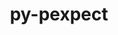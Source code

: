 ---
title: "py-pexpect"
layout: cache
categories: [package, develop]
meta: {"versions": ["4.8.0"], "compilers": ["gcc@=11.1.0"], "oss": ["ubuntu20.04"], "platforms": ["linux"], "targets": ["ppc64le", "x86_64_v3"], "stacks": ["data-vis-sdk", "e4s", "e4s-power", "root"], "num_specs": 68, "num_specs_by_stack": {"root": 68, "e4s-power": 9, "data-vis-sdk": 3, "e4s": 9}}
spec_details: [{"hash": "uura7jzyd3xc45p2xxi6mmwfcdfebz6g", "compiler": "gcc@=11.1.0", "versions": ["4.8.0"], "os": "ubuntu20.04", "platform": "linux", "target": "ppc64le", "variants": ["build_system=python_pip"], "stacks": ["root"], "size": "-", "tarball": "https://binaries.spack.io/develop/build_cache/linux-ubuntu20.04-ppc64le/gcc-11.1.0/py-pexpect-4.8.0/linux-ubuntu20.04-ppc64le-gcc-11.1.0-py-pexpect-4.8.0-uura7jzyd3xc45p2xxi6mmwfcdfebz6g.spack"}, {"hash": "anxuc5zm7wkj4lwyuz5wdks3co6rqhbr", "compiler": "gcc@=11.1.0", "versions": ["4.8.0"], "os": "ubuntu20.04", "platform": "linux", "target": "ppc64le", "variants": ["build_system=python_pip"], "stacks": ["root"], "size": "-", "tarball": "https://binaries.spack.io/develop/build_cache/linux-ubuntu20.04-ppc64le/gcc-11.1.0/py-pexpect-4.8.0/linux-ubuntu20.04-ppc64le-gcc-11.1.0-py-pexpect-4.8.0-anxuc5zm7wkj4lwyuz5wdks3co6rqhbr.spack"}, {"hash": "k467pwzrkgxpmiw2ihupdrwtlkfyoaut", "compiler": "gcc@=11.1.0", "versions": ["4.8.0"], "os": "ubuntu20.04", "platform": "linux", "target": "ppc64le", "variants": ["build_system=python_pip"], "stacks": ["root"], "size": "-", "tarball": "https://binaries.spack.io/develop/build_cache/linux-ubuntu20.04-ppc64le/gcc-11.1.0/py-pexpect-4.8.0/linux-ubuntu20.04-ppc64le-gcc-11.1.0-py-pexpect-4.8.0-k467pwzrkgxpmiw2ihupdrwtlkfyoaut.spack"}, {"hash": "mmcbacu7nvx7gqhlz5ifalml5om5l7ou", "compiler": "gcc@=11.1.0", "versions": ["4.8.0"], "os": "ubuntu20.04", "platform": "linux", "target": "ppc64le", "variants": ["build_system=python_pip"], "stacks": ["root"], "size": "-", "tarball": "https://binaries.spack.io/develop/build_cache/linux-ubuntu20.04-ppc64le/gcc-11.1.0/py-pexpect-4.8.0/linux-ubuntu20.04-ppc64le-gcc-11.1.0-py-pexpect-4.8.0-mmcbacu7nvx7gqhlz5ifalml5om5l7ou.spack"}, {"hash": "2owdoxnctm2ag4etwgkapobr5pgs2xgh", "compiler": "gcc@=11.1.0", "versions": ["4.8.0"], "os": "ubuntu20.04", "platform": "linux", "target": "ppc64le", "variants": ["build_system=python_pip"], "stacks": ["root"], "size": "-", "tarball": "https://binaries.spack.io/develop/build_cache/linux-ubuntu20.04-ppc64le/gcc-11.1.0/py-pexpect-4.8.0/linux-ubuntu20.04-ppc64le-gcc-11.1.0-py-pexpect-4.8.0-2owdoxnctm2ag4etwgkapobr5pgs2xgh.spack"}, {"hash": "rie5vsewq5ynlwk6fbwcgl32vrsttziq", "compiler": "gcc@=11.1.0", "versions": ["4.8.0"], "os": "ubuntu20.04", "platform": "linux", "target": "ppc64le", "variants": ["build_system=python_pip"], "stacks": ["root"], "size": "-", "tarball": "https://binaries.spack.io/develop/build_cache/linux-ubuntu20.04-ppc64le/gcc-11.1.0/py-pexpect-4.8.0/linux-ubuntu20.04-ppc64le-gcc-11.1.0-py-pexpect-4.8.0-rie5vsewq5ynlwk6fbwcgl32vrsttziq.spack"}, {"hash": "q3c5udyvj4iabphzyzjqhe6fb77nh26q", "compiler": "gcc@=11.1.0", "versions": ["4.8.0"], "os": "ubuntu20.04", "platform": "linux", "target": "ppc64le", "variants": ["build_system=python_pip"], "stacks": ["root"], "size": "-", "tarball": "https://binaries.spack.io/develop/build_cache/linux-ubuntu20.04-ppc64le/gcc-11.1.0/py-pexpect-4.8.0/linux-ubuntu20.04-ppc64le-gcc-11.1.0-py-pexpect-4.8.0-q3c5udyvj4iabphzyzjqhe6fb77nh26q.spack"}, {"hash": "p3k2m6xf6b5cf65vvp6oj3cgt7iztkjb", "compiler": "gcc@=11.1.0", "versions": ["4.8.0"], "os": "ubuntu20.04", "platform": "linux", "target": "ppc64le", "variants": ["build_system=python_pip"], "stacks": ["root", "e4s-power"], "size": "-", "tarball": "https://binaries.spack.io/develop/build_cache/linux-ubuntu20.04-ppc64le/gcc-11.1.0/py-pexpect-4.8.0/linux-ubuntu20.04-ppc64le-gcc-11.1.0-py-pexpect-4.8.0-p3k2m6xf6b5cf65vvp6oj3cgt7iztkjb.spack"}, {"hash": "xek7sk7zapv6fucfxca4i4xg6te6uahp", "compiler": "gcc@=11.1.0", "versions": ["4.8.0"], "os": "ubuntu20.04", "platform": "linux", "target": "ppc64le", "variants": ["build_system=python_pip"], "stacks": ["root", "e4s-power"], "size": "-", "tarball": "https://binaries.spack.io/develop/build_cache/linux-ubuntu20.04-ppc64le/gcc-11.1.0/py-pexpect-4.8.0/linux-ubuntu20.04-ppc64le-gcc-11.1.0-py-pexpect-4.8.0-xek7sk7zapv6fucfxca4i4xg6te6uahp.spack"}, {"hash": "cbizyfjz5efpazgbn7xfpeqpphaageqe", "compiler": "gcc@=11.1.0", "versions": ["4.8.0"], "os": "ubuntu20.04", "platform": "linux", "target": "ppc64le", "variants": ["build_system=python_pip"], "stacks": ["root"], "size": "-", "tarball": "https://binaries.spack.io/develop/build_cache/linux-ubuntu20.04-ppc64le/gcc-11.1.0/py-pexpect-4.8.0/linux-ubuntu20.04-ppc64le-gcc-11.1.0-py-pexpect-4.8.0-cbizyfjz5efpazgbn7xfpeqpphaageqe.spack"}, {"hash": "qnajfyb6dzvp7z6fbc4xxeqyxa5qwlie", "compiler": "gcc@=11.1.0", "versions": ["4.8.0"], "os": "ubuntu20.04", "platform": "linux", "target": "ppc64le", "variants": ["build_system=python_pip"], "stacks": ["root", "e4s-power"], "size": "-", "tarball": "https://binaries.spack.io/develop/build_cache/linux-ubuntu20.04-ppc64le/gcc-11.1.0/py-pexpect-4.8.0/linux-ubuntu20.04-ppc64le-gcc-11.1.0-py-pexpect-4.8.0-qnajfyb6dzvp7z6fbc4xxeqyxa5qwlie.spack"}, {"hash": "eh7hljgt7gdgi5i3qr2ey6ved3giccdm", "compiler": "gcc@=11.1.0", "versions": ["4.8.0"], "os": "ubuntu20.04", "platform": "linux", "target": "ppc64le", "variants": ["build_system=python_pip"], "stacks": ["root"], "size": "-", "tarball": "https://binaries.spack.io/develop/build_cache/linux-ubuntu20.04-ppc64le/gcc-11.1.0/py-pexpect-4.8.0/linux-ubuntu20.04-ppc64le-gcc-11.1.0-py-pexpect-4.8.0-eh7hljgt7gdgi5i3qr2ey6ved3giccdm.spack"}, {"hash": "cobj3ropriqw6ilxuhclwrlhdsnz7aof", "compiler": "gcc@=11.1.0", "versions": ["4.8.0"], "os": "ubuntu20.04", "platform": "linux", "target": "ppc64le", "variants": ["build_system=python_pip"], "stacks": ["root"], "size": "-", "tarball": "https://binaries.spack.io/develop/build_cache/linux-ubuntu20.04-ppc64le/gcc-11.1.0/py-pexpect-4.8.0/linux-ubuntu20.04-ppc64le-gcc-11.1.0-py-pexpect-4.8.0-cobj3ropriqw6ilxuhclwrlhdsnz7aof.spack"}, {"hash": "y6hjvg22fzicn24erpto6qpqrefnk444", "compiler": "gcc@=11.1.0", "versions": ["4.8.0"], "os": "ubuntu20.04", "platform": "linux", "target": "ppc64le", "variants": ["build_system=python_pip"], "stacks": ["root"], "size": "-", "tarball": "https://binaries.spack.io/develop/build_cache/linux-ubuntu20.04-ppc64le/gcc-11.1.0/py-pexpect-4.8.0/linux-ubuntu20.04-ppc64le-gcc-11.1.0-py-pexpect-4.8.0-y6hjvg22fzicn24erpto6qpqrefnk444.spack"}, {"hash": "flkjuodss3wywhgm7op2ipajxuixhnyd", "compiler": "gcc@=11.1.0", "versions": ["4.8.0"], "os": "ubuntu20.04", "platform": "linux", "target": "ppc64le", "variants": ["build_system=python_pip"], "stacks": ["root", "e4s-power"], "size": "-", "tarball": "https://binaries.spack.io/develop/build_cache/linux-ubuntu20.04-ppc64le/gcc-11.1.0/py-pexpect-4.8.0/linux-ubuntu20.04-ppc64le-gcc-11.1.0-py-pexpect-4.8.0-flkjuodss3wywhgm7op2ipajxuixhnyd.spack"}, {"hash": "6v5t3g44i454bf33rsdlfksrtljanv42", "compiler": "gcc@=11.1.0", "versions": ["4.8.0"], "os": "ubuntu20.04", "platform": "linux", "target": "ppc64le", "variants": ["build_system=python_pip"], "stacks": ["root"], "size": "-", "tarball": "https://binaries.spack.io/develop/build_cache/linux-ubuntu20.04-ppc64le/gcc-11.1.0/py-pexpect-4.8.0/linux-ubuntu20.04-ppc64le-gcc-11.1.0-py-pexpect-4.8.0-6v5t3g44i454bf33rsdlfksrtljanv42.spack"}, {"hash": "4exkd4ugap4jivqstrvzkwmbjaspfvba", "compiler": "gcc@=11.1.0", "versions": ["4.8.0"], "os": "ubuntu20.04", "platform": "linux", "target": "ppc64le", "variants": ["build_system=python_pip"], "stacks": ["root", "e4s-power"], "size": "-", "tarball": "https://binaries.spack.io/develop/build_cache/linux-ubuntu20.04-ppc64le/gcc-11.1.0/py-pexpect-4.8.0/linux-ubuntu20.04-ppc64le-gcc-11.1.0-py-pexpect-4.8.0-4exkd4ugap4jivqstrvzkwmbjaspfvba.spack"}, {"hash": "ct2mxemaeodskrc6vwbktf7k6hjwc7cy", "compiler": "gcc@=11.1.0", "versions": ["4.8.0"], "os": "ubuntu20.04", "platform": "linux", "target": "ppc64le", "variants": ["build_system=python_pip"], "stacks": ["root"], "size": "-", "tarball": "https://binaries.spack.io/develop/build_cache/linux-ubuntu20.04-ppc64le/gcc-11.1.0/py-pexpect-4.8.0/linux-ubuntu20.04-ppc64le-gcc-11.1.0-py-pexpect-4.8.0-ct2mxemaeodskrc6vwbktf7k6hjwc7cy.spack"}, {"hash": "rluzjkcpdk4exgtaaydyipus5a2vokqd", "compiler": "gcc@=11.1.0", "versions": ["4.8.0"], "os": "ubuntu20.04", "platform": "linux", "target": "ppc64le", "variants": ["build_system=python_pip"], "stacks": ["root"], "size": "-", "tarball": "https://binaries.spack.io/develop/build_cache/linux-ubuntu20.04-ppc64le/gcc-11.1.0/py-pexpect-4.8.0/linux-ubuntu20.04-ppc64le-gcc-11.1.0-py-pexpect-4.8.0-rluzjkcpdk4exgtaaydyipus5a2vokqd.spack"}, {"hash": "iebtyvdivg7z7h3ydv5yibx6qlpblypb", "compiler": "gcc@=11.1.0", "versions": ["4.8.0"], "os": "ubuntu20.04", "platform": "linux", "target": "ppc64le", "variants": ["build_system=python_pip"], "stacks": ["root", "e4s-power"], "size": "-", "tarball": "https://binaries.spack.io/develop/build_cache/linux-ubuntu20.04-ppc64le/gcc-11.1.0/py-pexpect-4.8.0/linux-ubuntu20.04-ppc64le-gcc-11.1.0-py-pexpect-4.8.0-iebtyvdivg7z7h3ydv5yibx6qlpblypb.spack"}, {"hash": "3unh7gcg6mb4sfaqbnekwfbzv3ozazeq", "compiler": "gcc@=11.1.0", "versions": ["4.8.0"], "os": "ubuntu20.04", "platform": "linux", "target": "ppc64le", "variants": ["build_system=python_pip"], "stacks": ["root"], "size": "-", "tarball": "https://binaries.spack.io/develop/build_cache/linux-ubuntu20.04-ppc64le/gcc-11.1.0/py-pexpect-4.8.0/linux-ubuntu20.04-ppc64le-gcc-11.1.0-py-pexpect-4.8.0-3unh7gcg6mb4sfaqbnekwfbzv3ozazeq.spack"}, {"hash": "4ntvjdlphgmbmued4uox73qdgv6saq5g", "compiler": "gcc@=11.1.0", "versions": ["4.8.0"], "os": "ubuntu20.04", "platform": "linux", "target": "ppc64le", "variants": ["build_system=python_pip"], "stacks": ["root"], "size": "-", "tarball": "https://binaries.spack.io/develop/build_cache/linux-ubuntu20.04-ppc64le/gcc-11.1.0/py-pexpect-4.8.0/linux-ubuntu20.04-ppc64le-gcc-11.1.0-py-pexpect-4.8.0-4ntvjdlphgmbmued4uox73qdgv6saq5g.spack"}, {"hash": "4rlk4qosibtxc2xjo4oieoqoqv7ws3sp", "compiler": "gcc@=11.1.0", "versions": ["4.8.0"], "os": "ubuntu20.04", "platform": "linux", "target": "ppc64le", "variants": ["build_system=python_pip"], "stacks": ["root", "e4s-power"], "size": "-", "tarball": "https://binaries.spack.io/develop/build_cache/linux-ubuntu20.04-ppc64le/gcc-11.1.0/py-pexpect-4.8.0/linux-ubuntu20.04-ppc64le-gcc-11.1.0-py-pexpect-4.8.0-4rlk4qosibtxc2xjo4oieoqoqv7ws3sp.spack"}, {"hash": "z2tjwgqmk7o5oj5wjc3inmwouopaucbh", "compiler": "gcc@=11.1.0", "versions": ["4.8.0"], "os": "ubuntu20.04", "platform": "linux", "target": "ppc64le", "variants": ["build_system=python_pip"], "stacks": ["root"], "size": "-", "tarball": "https://binaries.spack.io/develop/build_cache/linux-ubuntu20.04-ppc64le/gcc-11.1.0/py-pexpect-4.8.0/linux-ubuntu20.04-ppc64le-gcc-11.1.0-py-pexpect-4.8.0-z2tjwgqmk7o5oj5wjc3inmwouopaucbh.spack"}, {"hash": "36ew52cuv7r2olhi3jiyrrnsnas6xy3x", "compiler": "gcc@=11.1.0", "versions": ["4.8.0"], "os": "ubuntu20.04", "platform": "linux", "target": "ppc64le", "variants": ["build_system=python_pip"], "stacks": ["root"], "size": "-", "tarball": "https://binaries.spack.io/develop/build_cache/linux-ubuntu20.04-ppc64le/gcc-11.1.0/py-pexpect-4.8.0/linux-ubuntu20.04-ppc64le-gcc-11.1.0-py-pexpect-4.8.0-36ew52cuv7r2olhi3jiyrrnsnas6xy3x.spack"}, {"hash": "nhn2c6xbxftmumvzybkwoo4dtjniwglm", "compiler": "gcc@=11.1.0", "versions": ["4.8.0"], "os": "ubuntu20.04", "platform": "linux", "target": "ppc64le", "variants": ["build_system=python_pip"], "stacks": ["root", "e4s-power"], "size": "-", "tarball": "https://binaries.spack.io/develop/build_cache/linux-ubuntu20.04-ppc64le/gcc-11.1.0/py-pexpect-4.8.0/linux-ubuntu20.04-ppc64le-gcc-11.1.0-py-pexpect-4.8.0-nhn2c6xbxftmumvzybkwoo4dtjniwglm.spack"}, {"hash": "2bgn7pr24xkj4r35unrno5bfatige67z", "compiler": "gcc@=11.1.0", "versions": ["4.8.0"], "os": "ubuntu20.04", "platform": "linux", "target": "ppc64le", "variants": ["build_system=python_pip"], "stacks": ["root"], "size": "-", "tarball": "https://binaries.spack.io/develop/build_cache/linux-ubuntu20.04-ppc64le/gcc-11.1.0/py-pexpect-4.8.0/linux-ubuntu20.04-ppc64le-gcc-11.1.0-py-pexpect-4.8.0-2bgn7pr24xkj4r35unrno5bfatige67z.spack"}, {"hash": "t4csxbl2rccil6wswgbf54upfdrhcvdw", "compiler": "gcc@=11.1.0", "versions": ["4.8.0"], "os": "ubuntu20.04", "platform": "linux", "target": "ppc64le", "variants": ["build_system=python_pip"], "stacks": ["root"], "size": "-", "tarball": "https://binaries.spack.io/develop/build_cache/linux-ubuntu20.04-ppc64le/gcc-11.1.0/py-pexpect-4.8.0/linux-ubuntu20.04-ppc64le-gcc-11.1.0-py-pexpect-4.8.0-t4csxbl2rccil6wswgbf54upfdrhcvdw.spack"}, {"hash": "nm2tjgmjzhcb4notcfbsry6vuo7yrfem", "compiler": "gcc@=11.1.0", "versions": ["4.8.0"], "os": "ubuntu20.04", "platform": "linux", "target": "ppc64le", "variants": ["build_system=python_pip"], "stacks": ["root"], "size": "-", "tarball": "https://binaries.spack.io/develop/build_cache/linux-ubuntu20.04-ppc64le/gcc-11.1.0/py-pexpect-4.8.0/linux-ubuntu20.04-ppc64le-gcc-11.1.0-py-pexpect-4.8.0-nm2tjgmjzhcb4notcfbsry6vuo7yrfem.spack"}, {"hash": "lutwd2h7xkt2y6toy4yau3fujjfi6ajm", "compiler": "gcc@=11.1.0", "versions": ["4.8.0"], "os": "ubuntu20.04", "platform": "linux", "target": "ppc64le", "variants": ["build_system=python_pip"], "stacks": ["root", "e4s-power"], "size": "-", "tarball": "https://binaries.spack.io/develop/build_cache/linux-ubuntu20.04-ppc64le/gcc-11.1.0/py-pexpect-4.8.0/linux-ubuntu20.04-ppc64le-gcc-11.1.0-py-pexpect-4.8.0-lutwd2h7xkt2y6toy4yau3fujjfi6ajm.spack"}, {"hash": "i32cmi3ym7awdzdizus7p43qrdxgcnvc", "compiler": "gcc@=11.1.0", "versions": ["4.8.0"], "os": "ubuntu20.04", "platform": "linux", "target": "x86_64_v3", "variants": ["build_system=python_pip"], "stacks": ["root"], "size": "-", "tarball": "https://binaries.spack.io/develop/build_cache/linux-ubuntu20.04-x86_64_v3/gcc-11.1.0/py-pexpect-4.8.0/linux-ubuntu20.04-x86_64_v3-gcc-11.1.0-py-pexpect-4.8.0-i32cmi3ym7awdzdizus7p43qrdxgcnvc.spack"}, {"hash": "uoajvua6oojbsawkc5y2tffbidsuuj32", "compiler": "gcc@=11.1.0", "versions": ["4.8.0"], "os": "ubuntu20.04", "platform": "linux", "target": "x86_64_v3", "variants": ["build_system=python_pip"], "stacks": ["root"], "size": "-", "tarball": "https://binaries.spack.io/develop/build_cache/linux-ubuntu20.04-x86_64_v3/gcc-11.1.0/py-pexpect-4.8.0/linux-ubuntu20.04-x86_64_v3-gcc-11.1.0-py-pexpect-4.8.0-uoajvua6oojbsawkc5y2tffbidsuuj32.spack"}, {"hash": "uueatqbdfdt5bapilr3oaa2ifnohzjkr", "compiler": "gcc@=11.1.0", "versions": ["4.8.0"], "os": "ubuntu20.04", "platform": "linux", "target": "x86_64_v3", "variants": ["build_system=python_pip"], "stacks": ["root", "data-vis-sdk"], "size": "-", "tarball": "https://binaries.spack.io/develop/build_cache/linux-ubuntu20.04-x86_64_v3/gcc-11.1.0/py-pexpect-4.8.0/linux-ubuntu20.04-x86_64_v3-gcc-11.1.0-py-pexpect-4.8.0-uueatqbdfdt5bapilr3oaa2ifnohzjkr.spack"}, {"hash": "53kfhm7k5uommymywazmildw7onh2bzi", "compiler": "gcc@=11.1.0", "versions": ["4.8.0"], "os": "ubuntu20.04", "platform": "linux", "target": "x86_64_v3", "variants": ["build_system=python_pip"], "stacks": ["root", "e4s"], "size": "-", "tarball": "https://binaries.spack.io/develop/build_cache/linux-ubuntu20.04-x86_64_v3/gcc-11.1.0/py-pexpect-4.8.0/linux-ubuntu20.04-x86_64_v3-gcc-11.1.0-py-pexpect-4.8.0-53kfhm7k5uommymywazmildw7onh2bzi.spack"}, {"hash": "wxif5iilkp4szzmbl7fkkewrb3te2mhn", "compiler": "gcc@=11.1.0", "versions": ["4.8.0"], "os": "ubuntu20.04", "platform": "linux", "target": "x86_64_v3", "variants": ["build_system=python_pip"], "stacks": ["root"], "size": "-", "tarball": "https://binaries.spack.io/develop/build_cache/linux-ubuntu20.04-x86_64_v3/gcc-11.1.0/py-pexpect-4.8.0/linux-ubuntu20.04-x86_64_v3-gcc-11.1.0-py-pexpect-4.8.0-wxif5iilkp4szzmbl7fkkewrb3te2mhn.spack"}, {"hash": "c6dwaor7fnxwzed25lwntt6mlwvlzlwp", "compiler": "gcc@=11.1.0", "versions": ["4.8.0"], "os": "ubuntu20.04", "platform": "linux", "target": "x86_64_v3", "variants": ["build_system=python_pip"], "stacks": ["root"], "size": "-", "tarball": "https://binaries.spack.io/develop/build_cache/linux-ubuntu20.04-x86_64_v3/gcc-11.1.0/py-pexpect-4.8.0/linux-ubuntu20.04-x86_64_v3-gcc-11.1.0-py-pexpect-4.8.0-c6dwaor7fnxwzed25lwntt6mlwvlzlwp.spack"}, {"hash": "6x4uacnfgzdjrtl4fbu45l7hlshcrr3q", "compiler": "gcc@=11.1.0", "versions": ["4.8.0"], "os": "ubuntu20.04", "platform": "linux", "target": "x86_64_v3", "variants": ["build_system=python_pip"], "stacks": ["root", "e4s"], "size": "-", "tarball": "https://binaries.spack.io/develop/build_cache/linux-ubuntu20.04-x86_64_v3/gcc-11.1.0/py-pexpect-4.8.0/linux-ubuntu20.04-x86_64_v3-gcc-11.1.0-py-pexpect-4.8.0-6x4uacnfgzdjrtl4fbu45l7hlshcrr3q.spack"}, {"hash": "vtfefps7ofsydrzaoivqohyzb7bxmfge", "compiler": "gcc@=11.1.0", "versions": ["4.8.0"], "os": "ubuntu20.04", "platform": "linux", "target": "x86_64_v3", "variants": ["build_system=python_pip"], "stacks": ["root"], "size": "-", "tarball": "https://binaries.spack.io/develop/build_cache/linux-ubuntu20.04-x86_64_v3/gcc-11.1.0/py-pexpect-4.8.0/linux-ubuntu20.04-x86_64_v3-gcc-11.1.0-py-pexpect-4.8.0-vtfefps7ofsydrzaoivqohyzb7bxmfge.spack"}, {"hash": "qxbkerzaok2wgpvkzlke5zxriwu4kjeg", "compiler": "gcc@=11.1.0", "versions": ["4.8.0"], "os": "ubuntu20.04", "platform": "linux", "target": "x86_64_v3", "variants": ["build_system=python_pip"], "stacks": ["root", "data-vis-sdk"], "size": "-", "tarball": "https://binaries.spack.io/develop/build_cache/linux-ubuntu20.04-x86_64_v3/gcc-11.1.0/py-pexpect-4.8.0/linux-ubuntu20.04-x86_64_v3-gcc-11.1.0-py-pexpect-4.8.0-qxbkerzaok2wgpvkzlke5zxriwu4kjeg.spack"}, {"hash": "kami2i5p2ral4mqoffzaq4qsuxiymozs", "compiler": "gcc@=11.1.0", "versions": ["4.8.0"], "os": "ubuntu20.04", "platform": "linux", "target": "x86_64_v3", "variants": ["build_system=python_pip"], "stacks": ["root"], "size": "-", "tarball": "https://binaries.spack.io/develop/build_cache/linux-ubuntu20.04-x86_64_v3/gcc-11.1.0/py-pexpect-4.8.0/linux-ubuntu20.04-x86_64_v3-gcc-11.1.0-py-pexpect-4.8.0-kami2i5p2ral4mqoffzaq4qsuxiymozs.spack"}, {"hash": "6jm5svfi6dde2o3juvqvzlrldh3h7mq5", "compiler": "gcc@=11.1.0", "versions": ["4.8.0"], "os": "ubuntu20.04", "platform": "linux", "target": "x86_64_v3", "variants": ["build_system=python_pip"], "stacks": ["root", "data-vis-sdk"], "size": "-", "tarball": "https://binaries.spack.io/develop/build_cache/linux-ubuntu20.04-x86_64_v3/gcc-11.1.0/py-pexpect-4.8.0/linux-ubuntu20.04-x86_64_v3-gcc-11.1.0-py-pexpect-4.8.0-6jm5svfi6dde2o3juvqvzlrldh3h7mq5.spack"}, {"hash": "y6mlftpwo5zhirbcktcpp7mkzrord2fy", "compiler": "gcc@=11.1.0", "versions": ["4.8.0"], "os": "ubuntu20.04", "platform": "linux", "target": "x86_64_v3", "variants": ["build_system=python_pip"], "stacks": ["root"], "size": "-", "tarball": "https://binaries.spack.io/develop/build_cache/linux-ubuntu20.04-x86_64_v3/gcc-11.1.0/py-pexpect-4.8.0/linux-ubuntu20.04-x86_64_v3-gcc-11.1.0-py-pexpect-4.8.0-y6mlftpwo5zhirbcktcpp7mkzrord2fy.spack"}, {"hash": "yr56w2pxclssfid4ikjuxnkbbf2ym6ag", "compiler": "gcc@=11.1.0", "versions": ["4.8.0"], "os": "ubuntu20.04", "platform": "linux", "target": "x86_64_v3", "variants": ["build_system=python_pip"], "stacks": ["root"], "size": "-", "tarball": "https://binaries.spack.io/develop/build_cache/linux-ubuntu20.04-x86_64_v3/gcc-11.1.0/py-pexpect-4.8.0/linux-ubuntu20.04-x86_64_v3-gcc-11.1.0-py-pexpect-4.8.0-yr56w2pxclssfid4ikjuxnkbbf2ym6ag.spack"}, {"hash": "l3w5hwclahxnkfdjo6ugjq7an3chyute", "compiler": "gcc@=11.1.0", "versions": ["4.8.0"], "os": "ubuntu20.04", "platform": "linux", "target": "x86_64_v3", "variants": ["build_system=python_pip"], "stacks": ["root"], "size": "-", "tarball": "https://binaries.spack.io/develop/build_cache/linux-ubuntu20.04-x86_64_v3/gcc-11.1.0/py-pexpect-4.8.0/linux-ubuntu20.04-x86_64_v3-gcc-11.1.0-py-pexpect-4.8.0-l3w5hwclahxnkfdjo6ugjq7an3chyute.spack"}, {"hash": "fmd5jvn2zm5vcntttevdhn4wwiyivtvq", "compiler": "gcc@=11.1.0", "versions": ["4.8.0"], "os": "ubuntu20.04", "platform": "linux", "target": "x86_64_v3", "variants": ["build_system=python_pip"], "stacks": ["root", "e4s"], "size": "-", "tarball": "https://binaries.spack.io/develop/build_cache/linux-ubuntu20.04-x86_64_v3/gcc-11.1.0/py-pexpect-4.8.0/linux-ubuntu20.04-x86_64_v3-gcc-11.1.0-py-pexpect-4.8.0-fmd5jvn2zm5vcntttevdhn4wwiyivtvq.spack"}, {"hash": "gf3hgj4zl6kxe2mzatx2odfptjgqsuhb", "compiler": "gcc@=11.1.0", "versions": ["4.8.0"], "os": "ubuntu20.04", "platform": "linux", "target": "x86_64_v3", "variants": ["build_system=python_pip"], "stacks": ["root"], "size": "-", "tarball": "https://binaries.spack.io/develop/build_cache/linux-ubuntu20.04-x86_64_v3/gcc-11.1.0/py-pexpect-4.8.0/linux-ubuntu20.04-x86_64_v3-gcc-11.1.0-py-pexpect-4.8.0-gf3hgj4zl6kxe2mzatx2odfptjgqsuhb.spack"}, {"hash": "2jl4ynjmzp3tncbpfvnlbi35slteogir", "compiler": "gcc@=11.1.0", "versions": ["4.8.0"], "os": "ubuntu20.04", "platform": "linux", "target": "x86_64_v3", "variants": ["build_system=python_pip"], "stacks": ["root"], "size": "-", "tarball": "https://binaries.spack.io/develop/build_cache/linux-ubuntu20.04-x86_64_v3/gcc-11.1.0/py-pexpect-4.8.0/linux-ubuntu20.04-x86_64_v3-gcc-11.1.0-py-pexpect-4.8.0-2jl4ynjmzp3tncbpfvnlbi35slteogir.spack"}, {"hash": "khfyakqf3ngpsvz2c5maxql3wiylraox", "compiler": "gcc@=11.1.0", "versions": ["4.8.0"], "os": "ubuntu20.04", "platform": "linux", "target": "x86_64_v3", "variants": ["build_system=python_pip"], "stacks": ["root"], "size": "-", "tarball": "https://binaries.spack.io/develop/build_cache/linux-ubuntu20.04-x86_64_v3/gcc-11.1.0/py-pexpect-4.8.0/linux-ubuntu20.04-x86_64_v3-gcc-11.1.0-py-pexpect-4.8.0-khfyakqf3ngpsvz2c5maxql3wiylraox.spack"}, {"hash": "oso2pknbo47p2wwdrhy6jnwzhrsfhrsp", "compiler": "gcc@=11.1.0", "versions": ["4.8.0"], "os": "ubuntu20.04", "platform": "linux", "target": "x86_64_v3", "variants": ["build_system=python_pip"], "stacks": ["root"], "size": "-", "tarball": "https://binaries.spack.io/develop/build_cache/linux-ubuntu20.04-x86_64_v3/gcc-11.1.0/py-pexpect-4.8.0/linux-ubuntu20.04-x86_64_v3-gcc-11.1.0-py-pexpect-4.8.0-oso2pknbo47p2wwdrhy6jnwzhrsfhrsp.spack"}, {"hash": "n2sjfuw2wokbc32h346x7dzqzt7z43kl", "compiler": "gcc@=11.1.0", "versions": ["4.8.0"], "os": "ubuntu20.04", "platform": "linux", "target": "x86_64_v3", "variants": ["build_system=python_pip"], "stacks": ["root"], "size": "-", "tarball": "https://binaries.spack.io/develop/build_cache/linux-ubuntu20.04-x86_64_v3/gcc-11.1.0/py-pexpect-4.8.0/linux-ubuntu20.04-x86_64_v3-gcc-11.1.0-py-pexpect-4.8.0-n2sjfuw2wokbc32h346x7dzqzt7z43kl.spack"}, {"hash": "al7mieegrnd7pbp3vaakicsymwmrsdlh", "compiler": "gcc@=11.1.0", "versions": ["4.8.0"], "os": "ubuntu20.04", "platform": "linux", "target": "x86_64_v3", "variants": ["build_system=python_pip"], "stacks": ["root"], "size": "-", "tarball": "https://binaries.spack.io/develop/build_cache/linux-ubuntu20.04-x86_64_v3/gcc-11.1.0/py-pexpect-4.8.0/linux-ubuntu20.04-x86_64_v3-gcc-11.1.0-py-pexpect-4.8.0-al7mieegrnd7pbp3vaakicsymwmrsdlh.spack"}, {"hash": "t3znphxaqhj246xjryxst4g65gy4obxc", "compiler": "gcc@=11.1.0", "versions": ["4.8.0"], "os": "ubuntu20.04", "platform": "linux", "target": "x86_64_v3", "variants": ["build_system=python_pip"], "stacks": ["root"], "size": "-", "tarball": "https://binaries.spack.io/develop/build_cache/linux-ubuntu20.04-x86_64_v3/gcc-11.1.0/py-pexpect-4.8.0/linux-ubuntu20.04-x86_64_v3-gcc-11.1.0-py-pexpect-4.8.0-t3znphxaqhj246xjryxst4g65gy4obxc.spack"}, {"hash": "fwmqqgkzacsp57ioqwwbnlwdqoqthxnf", "compiler": "gcc@=11.1.0", "versions": ["4.8.0"], "os": "ubuntu20.04", "platform": "linux", "target": "x86_64_v3", "variants": ["build_system=python_pip"], "stacks": ["root", "e4s"], "size": "-", "tarball": "https://binaries.spack.io/develop/build_cache/linux-ubuntu20.04-x86_64_v3/gcc-11.1.0/py-pexpect-4.8.0/linux-ubuntu20.04-x86_64_v3-gcc-11.1.0-py-pexpect-4.8.0-fwmqqgkzacsp57ioqwwbnlwdqoqthxnf.spack"}, {"hash": "clsmqyvfhqow7aiag7cauvd3fq5dhuba", "compiler": "gcc@=11.1.0", "versions": ["4.8.0"], "os": "ubuntu20.04", "platform": "linux", "target": "x86_64_v3", "variants": ["build_system=python_pip"], "stacks": ["root", "e4s"], "size": "-", "tarball": "https://binaries.spack.io/develop/build_cache/linux-ubuntu20.04-x86_64_v3/gcc-11.1.0/py-pexpect-4.8.0/linux-ubuntu20.04-x86_64_v3-gcc-11.1.0-py-pexpect-4.8.0-clsmqyvfhqow7aiag7cauvd3fq5dhuba.spack"}, {"hash": "zmqhlufg7vvejjwbvayy5tl7ape7htng", "compiler": "gcc@=11.1.0", "versions": ["4.8.0"], "os": "ubuntu20.04", "platform": "linux", "target": "x86_64_v3", "variants": ["build_system=python_pip"], "stacks": ["root"], "size": "-", "tarball": "https://binaries.spack.io/develop/build_cache/linux-ubuntu20.04-x86_64_v3/gcc-11.1.0/py-pexpect-4.8.0/linux-ubuntu20.04-x86_64_v3-gcc-11.1.0-py-pexpect-4.8.0-zmqhlufg7vvejjwbvayy5tl7ape7htng.spack"}, {"hash": "drbwjwm3h3c3yzhcvb3p76ixjqtjalbk", "compiler": "gcc@=11.1.0", "versions": ["4.8.0"], "os": "ubuntu20.04", "platform": "linux", "target": "x86_64_v3", "variants": ["build_system=python_pip"], "stacks": ["root"], "size": "-", "tarball": "https://binaries.spack.io/develop/build_cache/linux-ubuntu20.04-x86_64_v3/gcc-11.1.0/py-pexpect-4.8.0/linux-ubuntu20.04-x86_64_v3-gcc-11.1.0-py-pexpect-4.8.0-drbwjwm3h3c3yzhcvb3p76ixjqtjalbk.spack"}, {"hash": "vtasxua5ttqhdliostgjway6ofhybly3", "compiler": "gcc@=11.1.0", "versions": ["4.8.0"], "os": "ubuntu20.04", "platform": "linux", "target": "x86_64_v3", "variants": ["build_system=python_pip"], "stacks": ["root"], "size": "-", "tarball": "https://binaries.spack.io/develop/build_cache/linux-ubuntu20.04-x86_64_v3/gcc-11.1.0/py-pexpect-4.8.0/linux-ubuntu20.04-x86_64_v3-gcc-11.1.0-py-pexpect-4.8.0-vtasxua5ttqhdliostgjway6ofhybly3.spack"}, {"hash": "dxtfh3vg3xlrr4vw54waj5hcunzervqn", "compiler": "gcc@=11.1.0", "versions": ["4.8.0"], "os": "ubuntu20.04", "platform": "linux", "target": "x86_64_v3", "variants": ["build_system=python_pip"], "stacks": ["root", "e4s"], "size": "-", "tarball": "https://binaries.spack.io/develop/build_cache/linux-ubuntu20.04-x86_64_v3/gcc-11.1.0/py-pexpect-4.8.0/linux-ubuntu20.04-x86_64_v3-gcc-11.1.0-py-pexpect-4.8.0-dxtfh3vg3xlrr4vw54waj5hcunzervqn.spack"}, {"hash": "3lbvqzvon34abiqdtqdqlwp3wcqqm2gt", "compiler": "gcc@=11.1.0", "versions": ["4.8.0"], "os": "ubuntu20.04", "platform": "linux", "target": "x86_64_v3", "variants": ["build_system=python_pip"], "stacks": ["root"], "size": "-", "tarball": "https://binaries.spack.io/develop/build_cache/linux-ubuntu20.04-x86_64_v3/gcc-11.1.0/py-pexpect-4.8.0/linux-ubuntu20.04-x86_64_v3-gcc-11.1.0-py-pexpect-4.8.0-3lbvqzvon34abiqdtqdqlwp3wcqqm2gt.spack"}, {"hash": "anztg72arsd2d7asrajvlld2juyh4quj", "compiler": "gcc@=11.1.0", "versions": ["4.8.0"], "os": "ubuntu20.04", "platform": "linux", "target": "x86_64_v3", "variants": ["build_system=python_pip"], "stacks": ["root"], "size": "-", "tarball": "https://binaries.spack.io/develop/build_cache/linux-ubuntu20.04-x86_64_v3/gcc-11.1.0/py-pexpect-4.8.0/linux-ubuntu20.04-x86_64_v3-gcc-11.1.0-py-pexpect-4.8.0-anztg72arsd2d7asrajvlld2juyh4quj.spack"}, {"hash": "n2jjhbp4hihp5jg7yxd6cks7hqxocr6j", "compiler": "gcc@=11.1.0", "versions": ["4.8.0"], "os": "ubuntu20.04", "platform": "linux", "target": "x86_64_v3", "variants": ["build_system=python_pip"], "stacks": ["root"], "size": "-", "tarball": "https://binaries.spack.io/develop/build_cache/linux-ubuntu20.04-x86_64_v3/gcc-11.1.0/py-pexpect-4.8.0/linux-ubuntu20.04-x86_64_v3-gcc-11.1.0-py-pexpect-4.8.0-n2jjhbp4hihp5jg7yxd6cks7hqxocr6j.spack"}, {"hash": "txpjsze2yswgv4igfijyb4iphvcax2ik", "compiler": "gcc@=11.1.0", "versions": ["4.8.0"], "os": "ubuntu20.04", "platform": "linux", "target": "x86_64_v3", "variants": ["build_system=python_pip"], "stacks": ["root", "e4s"], "size": "-", "tarball": "https://binaries.spack.io/develop/build_cache/linux-ubuntu20.04-x86_64_v3/gcc-11.1.0/py-pexpect-4.8.0/linux-ubuntu20.04-x86_64_v3-gcc-11.1.0-py-pexpect-4.8.0-txpjsze2yswgv4igfijyb4iphvcax2ik.spack"}, {"hash": "djhzpphuytuu5hpsf3lgx7n5jcjesi7m", "compiler": "gcc@=11.1.0", "versions": ["4.8.0"], "os": "ubuntu20.04", "platform": "linux", "target": "x86_64_v3", "variants": ["build_system=python_pip"], "stacks": ["root", "e4s"], "size": "-", "tarball": "https://binaries.spack.io/develop/build_cache/linux-ubuntu20.04-x86_64_v3/gcc-11.1.0/py-pexpect-4.8.0/linux-ubuntu20.04-x86_64_v3-gcc-11.1.0-py-pexpect-4.8.0-djhzpphuytuu5hpsf3lgx7n5jcjesi7m.spack"}, {"hash": "snxfjbxgcv4d4zdyxzbwk3dz2iavoeqb", "compiler": "gcc@=11.1.0", "versions": ["4.8.0"], "os": "ubuntu20.04", "platform": "linux", "target": "x86_64_v3", "variants": ["build_system=python_pip"], "stacks": ["root"], "size": "-", "tarball": "https://binaries.spack.io/develop/build_cache/linux-ubuntu20.04-x86_64_v3/gcc-11.1.0/py-pexpect-4.8.0/linux-ubuntu20.04-x86_64_v3-gcc-11.1.0-py-pexpect-4.8.0-snxfjbxgcv4d4zdyxzbwk3dz2iavoeqb.spack"}, {"hash": "n7zcvauxgr2toj2ki2saqkqz4ncx42gf", "compiler": "gcc@=11.1.0", "versions": ["4.8.0"], "os": "ubuntu20.04", "platform": "linux", "target": "x86_64_v3", "variants": ["build_system=python_pip"], "stacks": ["root"], "size": "-", "tarball": "https://binaries.spack.io/develop/build_cache/linux-ubuntu20.04-x86_64_v3/gcc-11.1.0/py-pexpect-4.8.0/linux-ubuntu20.04-x86_64_v3-gcc-11.1.0-py-pexpect-4.8.0-n7zcvauxgr2toj2ki2saqkqz4ncx42gf.spack"}, {"hash": "yw67c6shaqrj5eh3q4xnndejzgii6nhc", "compiler": "gcc@=11.1.0", "versions": ["4.8.0"], "os": "ubuntu20.04", "platform": "linux", "target": "x86_64_v3", "variants": ["build_system=python_pip"], "stacks": ["root"], "size": "-", "tarball": "https://binaries.spack.io/develop/build_cache/linux-ubuntu20.04-x86_64_v3/gcc-11.1.0/py-pexpect-4.8.0/linux-ubuntu20.04-x86_64_v3-gcc-11.1.0-py-pexpect-4.8.0-yw67c6shaqrj5eh3q4xnndejzgii6nhc.spack"}, {"hash": "gfne776tnsp3yaouyis2yaunhptj7vqm", "compiler": "gcc@=11.1.0", "versions": ["4.8.0"], "os": "ubuntu20.04", "platform": "linux", "target": "x86_64_v3", "variants": ["build_system=python_pip"], "stacks": ["root", "e4s"], "size": "-", "tarball": "https://binaries.spack.io/develop/build_cache/linux-ubuntu20.04-x86_64_v3/gcc-11.1.0/py-pexpect-4.8.0/linux-ubuntu20.04-x86_64_v3-gcc-11.1.0-py-pexpect-4.8.0-gfne776tnsp3yaouyis2yaunhptj7vqm.spack"}, {"hash": "4x43rt5ej2u4yjsd5heboxkxgnqyx7t2", "compiler": "gcc@=11.1.0", "versions": ["4.8.0"], "os": "ubuntu20.04", "platform": "linux", "target": "x86_64_v3", "variants": ["build_system=python_pip"], "stacks": ["root"], "size": "-", "tarball": "https://binaries.spack.io/develop/build_cache/linux-ubuntu20.04-x86_64_v3/gcc-11.1.0/py-pexpect-4.8.0/linux-ubuntu20.04-x86_64_v3-gcc-11.1.0-py-pexpect-4.8.0-4x43rt5ej2u4yjsd5heboxkxgnqyx7t2.spack"}]
---